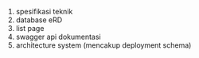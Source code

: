 <!-- TODO -->
1. spesifikasi teknik
2. database eRD
3. list page 
4. swagger api dokumentasi 
5. architecture system (mencakup deployment schema)